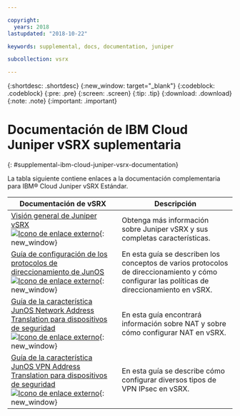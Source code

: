 ```yaml
---

copyright:
  years: 2018
lastupdated: "2018-10-22"

keywords: supplemental, docs, documentation, juniper

subcollection: vsrx

---
```


{:shortdesc: .shortdesc}
{:new_window: target="_blank"}
{:codeblock: .codeblock}
{:pre: .pre}
{:screen: .screen}
{:tip: .tip}
{:download: .download}
{:note: .note}
{:important: .important}

# Documentación de IBM Cloud Juniper vSRX suplementaria
{: #supplemental-ibm-cloud-juniper-vsrx-documentation}

La tabla siguiente contiene enlaces a la documentación complementaria para IBM® Cloud Juniper vSRX Estándar.

Documentación de vSRX  | Descripción
------------- | -------------  
[Visión general de Juniper vSRX ![Icono de enlace externo](../../icons/launch-glyph.svg "Icono de enlace externo")](https://www.juniper.net/us/en/products-services/security/srx-series/vsrx/){: new_window}  | Obtenga más información sobre Juniper vSRX y sus completas características.
[Guía de configuración de los protocolos de direccionamiento de JunOS ![Icono de enlace externo](../../icons/launch-glyph.svg "Icono de enlace externo")](https://www.juniper.net/documentation/en_US/junos11.4/information-products/topic-collections/config-guide-routing/config-guide-routing.pdf){: new_window}  | En esta guía se describen los conceptos de varios protocolos de direccionamiento y cómo configurar las políticas de direccionamiento en vSRX.
[Guía de la característica JunOS Network Address Translation para dispositivos de seguridad ![Icono de enlace externo](../../icons/launch-glyph.svg "Icono de enlace externo")](https://www.juniper.net/documentation/en_US/junos/information-products/pathway-pages/security/security-nat.pdf){: new_window} | En esta guía encontrará información sobre NAT y sobre cómo configurar NAT en vSRX.
[Guía de la característica JunOS VPN Address Translation para dispositivos de seguridad ![Icono de enlace externo](../../icons/launch-glyph.svg "Icono de enlace externo")](https://www.juniper.net/documentation/en_US/junos/information-products/pathway-pages/security/security-vpn-ipsec.pdf){: new_window} | En esta guía se describe cómo configurar diversos tipos de VPN IPsec en vSRX.
